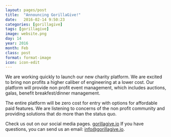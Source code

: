 ```yaml
---
layout: pages/post
title:  "Announcing GorillaGive!"
date:   2016-02-14 9:50:23
categories: [gorillagive]
tags: [gorillagive]
image: website.png
day: 14
year: 2016
month: Feb
class: post
format: format-image
icon: icon-edit
---
```

We are working quickly to launch our new charity platform. We are excited to bring non profits a higher caliber of engineering at a lower cost. Our platform will provide non profit event management, which includes auctions, galas, benefit breakfest/dinner management.

The entire platform will be zero cost for entry with options for affordable paid features.  We are listening to concerns of the non profit community and providing solutions that do more than the status quo.

Check us out on our social media pages. [gorillagive.io][gorillagive] If you have questions, you can send us an email: [info@gorillagive.io][email].

[gorillagive]:      http://gorillagive.com
[email]: mailto:info@gorillagive.com
